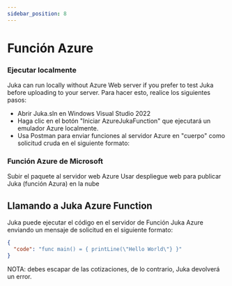 ```yaml
---
sidebar_position: 8
---
```


# Función Azure

### Ejecutar localmente

Juka can run locally without Azure Web server if you prefer to test Juka before uploading to your server. Para hacer esto, realice los siguientes pasos:

- Abrir Juka.sln en Windows Visual Studio 2022
- Haga clic en el botón "Iniciar AzureJukaFunction" que ejecutará un emulador Azure localmente.
- Usa Postman para enviar funciones al servidor Azure en "cuerpo" como solicitud cruda en el siguiente formato:

### Función Azure de Microsoft

Subir el paquete al servidor web Azure Usar despliegue web para publicar Juka (función Azura) en la nube

## Llamando a Juka Azure Function

Juka puede ejecutar el código en el servidor de Función Juka Azure enviando un mensaje de solicitud en el siguiente formato:

```json
{
  "code": "func main() = { printLine(\"Hello World\"} }"
}
```

NOTA: debes escapar de las cotizaciones, de lo contrario, Juka devolverá un error.
